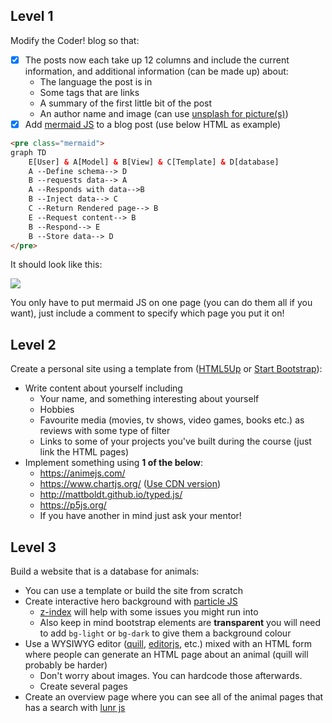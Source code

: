 

## Level 1

Modify the Coder! blog so that:

- [x] The posts now each take up 12 columns and include the current information, and additional information (can be made up) about:
  - The language the post is in
  - Some tags that are links
  - A summary of the first little bit of the post
  - An author name and image (can use [unsplash for picture(s)](https://unsplash.com))
- [x] Add [mermaid JS](https://mermaid.js.org/) to a blog post (use below HTML as example)

```html
<pre class="mermaid">
graph TD
    E[User] & A[Model] & B[View] & C[Template] & D[database]
    A --Define schema--> D
    B --requests data--> A
    A --Responds with data-->B
    B --Inject data--> C
    C --Return Rendered page--> B
    E --Request content--> B
    B --Respond--> E
    B --Store data--> D
</pre>
```

It should look like this:

[![](https://mermaid.ink/img/pako:eNpNkL1uwzAMhF-F0NApfgEPBfw3dOiSpF3sDKx1jdXGsivRCIog717JTuJqIu_uIyFeVDtoqFQdHY8d7cvGUnhV_ebhDvREWf0aAqdY5vW7wTlWRb1HP55YELuy1iz8wR6Hhc4oSUp8GgvybYeek-SZbpPz4Dn8TPDiKXLRy1ZuCz8OVns6G-nugXxlX-wXWnmQxeIUMymTs7SF1XDQNPIRMXKDqzkyL6Z2sAIr_9x8XR3ValV3Mjg89pVqo3q4no0OR7vEWKMk_BGNSkOp2X03qrHXkJvGQKHSJkxQqbgJG8WTDLtf2977JVMaDvfvF_H6B-H8e_0?type=png)](https://mermaid.live/edit#pako:eNpNkL1uwzAMhF-F0NApfgEPBfw3dOiSpF3sDKx1jdXGsivRCIog717JTuJqIu_uIyFeVDtoqFQdHY8d7cvGUnhV_ebhDvREWf0aAqdY5vW7wTlWRb1HP55YELuy1iz8wR6Hhc4oSUp8GgvybYeek-SZbpPz4Dn8TPDiKXLRy1ZuCz8OVns6G-nugXxlX-wXWnmQxeIUMymTs7SF1XDQNPIRMXKDqzkyL6Z2sAIr_9x8XR3ValV3Mjg89pVqo3q4no0OR7vEWKMk_BGNSkOp2X03qrHXkJvGQKHSJkxQqbgJG8WTDLtf2977JVMaDvfvF_H6B-H8e_0)

You only have to put mermaid JS on one page (you can do them all if you want), just include a comment to specify which page you put it on!

## Level 2

Create a personal site using a template from ([HTML5Up](https://html5up.net/) or [Start Bootstrap](https://startbootstrap.com/?showVue=false&showAngular=false&showPro=false)):

- Write content about yourself including
  - Your name, and something interesting about yourself
  - Hobbies
  - Favourite media (movies, tv shows, video games, books etc.) as reviews with some type of filter
  - Links to some of your projects you've built during the course (just link the HTML pages)
- Implement something using **1 of the below**:
  - https://animejs.com/
  - https://www.chartjs.org/ ([Use CDN version](https://www.chartjs.org/docs/latest/getting-started/installation.html))
  - http://mattboldt.github.io/typed.js/
  - https://p5js.org/
  - If you have another in mind just ask your mentor!


## Level 3

Build a website that is a database for animals:

- You can use a template or build the site from scratch
- Create interactive hero background with [particle JS](https://marcbruederlin.github.io/particles.js/)
  - [z-index](https://developer.mozilla.org/en-US/docs/Web/CSS/z-index) will help with some issues you might run into
  - Also keep in mind bootstrap elements are **transparent** you will need to add `bg-light` or `bg-dark` to give them a background colour
- Use a WYSIWYG editor ([quill](https://quilljs.com/), [editorjs](https://editorjs.io/), etc.) mixed with an HTML form where people can generate an HTML page about an animal (quill will probably be harder)
  - Don't worry about images. You can hardcode those afterwards.
  - Create several pages
- Create an overview page where you can see all of the animal pages that has a search with [lunr js](https://lunrjs.com/)
